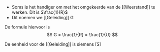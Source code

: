 - Soms is het handiger om met het omgekeerde van de [[Weerstand]]  te werken. Dit is $\frac{1}{R}$
- Dit noemen we [[Geleiding]]  G

De formule hiervoor is
$$
G = \frac{1}{R} = \frac{1}{U}
$$

De eenheid voor de [[Geleiding]] is siemens $[\text{S}]$